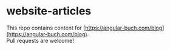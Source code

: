 # website-articles

This repo contains content for [https://angular-buch.com/blog](https://angular-buch.com/blog).  
Pull requests are welcome!


